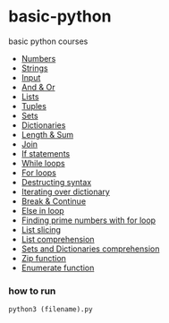 # basic-python
basic python courses
- [Numbers](https://github.com/aziz-alqudsy/basic-python/blob/master/numbers.py)
- [Strings](https://github.com/aziz-alqudsy/basic-python/blob/master/strings.py)
- [Input](https://github.com/aziz-alqudsy/basic-python/blob/master/input.py)
- [And & Or](https://github.com/aziz-alqudsy/basic-python/blob/master/and-or.py)
- [Lists](https://github.com/aziz-alqudsy/basic-python/blob/master/lists.py)
- [Tuples](https://github.com/aziz-alqudsy/basic-python/blob/master/tuples.py)
- [Sets](https://github.com/aziz-alqudsy/basic-python/blob/master/sets.py)
- [Dictionaries](https://github.com/aziz-alqudsy/basic-python/blob/master/dictionaries.py)
- [Length & Sum](https://github.com/aziz-alqudsy/basic-python/blob/master/length-sum.py)
- [Join](https://github.com/aziz-alqudsy/basic-python/blob/master/join.py)
- [If statements](https://github.com/aziz-alqudsy/basic-python/blob/master/if.py)
- [While loops](https://github.com/aziz-alqudsy/basic-python/blob/master/while.py)
- [For loops](https://github.com/aziz-alqudsy/basic-python/blob/master/for.py)
- [Destructing syntax](https://github.com/aziz-alqudsy/basic-python/blob/master/destructuring_syntax.py)
- [Iterating over dictionary](https://github.com/aziz-alqudsy/basic-python/blob/master/iterating_dictionary.py)
- [Break & Continue](https://github.com/aziz-alqudsy/basic-python/blob/master/break-continue.py)
- [Else in loop](https://github.com/aziz-alqudsy/basic-python/blob/master/else-loop.py)
- [Finding prime numbers with for loop](https://github.com/aziz-alqudsy/basic-python/blob/master/prime_numbers_for.py)
- [List slicing](https://github.com/aziz-alqudsy/basic-python/blob/master/list_slicing.py)
- [List comprehension](https://github.com/aziz-alqudsy/basic-python/blob/master/list_comprehension.py)
- [Sets and Dictionaries comprehension](https://github.com/aziz-alqudsy/basic-python/blob/master/sets_dict_comprehension.py)
- [Zip function](https://github.com/aziz-alqudsy/basic-python/blob/master/zip.py)
- [Enumerate function](https://github.com/aziz-alqudsy/basic-python/blob/master/enumerate.py)

### how to run
```
python3 (filename).py
```